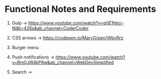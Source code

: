 # Functional Notes and Requirements

1. Gulp -> https://www.youtube.com/watch?v=q0E1hbcj-NI&t=426s&ab_channel=CoderCoder

2. CSS arrows -> https://codepen.io/MaryG/pen/WbvRrz

3. Burger menu

4. Push notifications -> https://www.youtube.com/watch?v=Bm0JjR4kP8w&ab_channel=WebDevSimplified

5. Search -> 